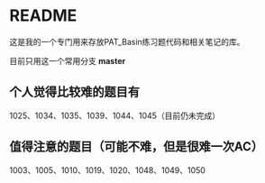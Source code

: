 # README

这是我的一个专门用来存放PAT_Basin练习题代码和相关笔记的库。

目前只用这一个常用分支 **master**

## 个人觉得比较难的题目有

1025、1034、1035、1039、1044、1045（目前仍未完成）

## 值得注意的题目（可能不难，但是很难一次AC）

1003、1005、1010、1019、1020、1048、1049、1050
